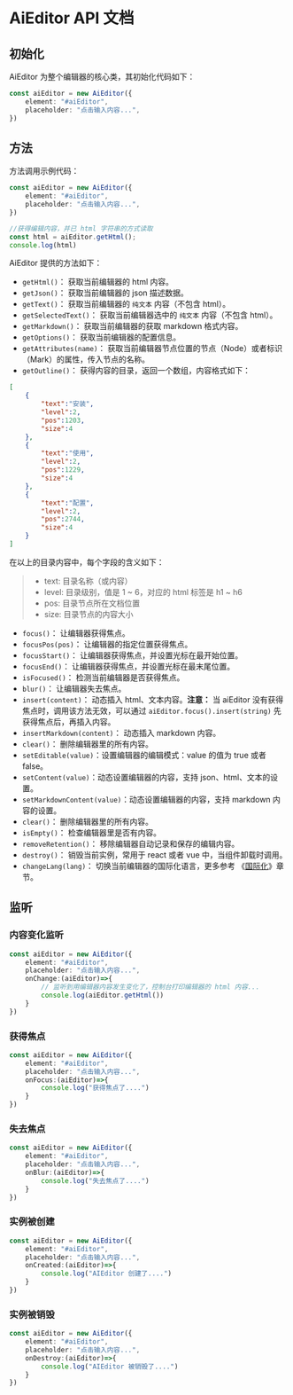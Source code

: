 # AiEditor API 文档

## 初始化

AiEditor 为整个编辑器的核心类，其初始化代码如下：

```typescript
const aiEditor = new AiEditor({
    element: "#aiEditor",
    placeholder: "点击输入内容...",
})
```

## 方法

方法调用示例代码：

```typescript
const aiEditor = new AiEditor({
    element: "#aiEditor",
    placeholder: "点击输入内容...",
})

//获得编辑内容，并已 html 字符串的方式读取
const html = aiEditor.getHtml();
console.log(html)
```

AiEditor 提供的方法如下：

- `getHtml()`： 获取当前编辑器的 html 内容。
- `getJson()`： 获取当前编辑器的 json 描述数据。
- `getText()`： 获取当前编辑器的 `纯文本` 内容（不包含 html）。
- `getSelectedText()`： 获取当前编辑器选中的 `纯文本` 内容（不包含 html）。
- `getMarkdown()`： 获取当前编辑器的获取 markdown 格式内容。
- `getOptions()`： 获取当前编辑器的配置信息。
- `getAttributes(name)`： 获取当前编辑器节点位置的节点（Node）或者标识（Mark）的属性，传入节点的名称。
- `getOutline()`： 获得内容的目录，返回一个数组，内容格式如下：

```json
[
    {
        "text":"安装",
        "level":2,
        "pos":1203,
        "size":4
    },
    {
        "text":"使用",
        "level":2,
        "pos":1229,
        "size":4
    },
    {
        "text":"配置",
        "level":2,
        "pos":2744,
        "size":4
    }
]
```
在以上的目录内容中，每个字段的含义如下：
> - text: 目录名称（或内容）
> - level: 目录级别，值是 1 ~ 6，对应的 html 标签是 h1 ~ h6 
> - pos: 目录节点所在文档位置
> - size: 目录节点的内容大小

- `focus()`： 让编辑器获得焦点。
- `focusPos(pos)`： 让编辑器的指定位置获得焦点。
- `focusStart()`： 让编辑器获得焦点，并设置光标在最开始位置。
- `focusEnd()`： 让编辑器获得焦点，并设置光标在最末尾位置。
- `isFocused()`： 检测当前编辑器是否获得焦点。
- `blur()`： 让编辑器失去焦点。
- `insert(content)`： 动态插入 html、文本内容。**注意：** 当 aiEditor 没有获得焦点时，调用该方法无效，可以通过 `aiEditor.focus().insert(string)` 先获得焦点后，再插入内容。
- `insertMarkdown(content)`： 动态插入 markdown 内容。
- `clear()`： 删除编辑器里的所有内容。
- `setEditable(value)`：设置编辑器的编辑模式：value 的值为 true 或者 false。
- `setContent(value)`：动态设置编辑器的内容，支持 json、html、文本的设置。
- `setMarkdownContent(value)`：动态设置编辑器的内容，支持 markdown 内容的设置。
- `clear()`： 删除编辑器里的所有内容。
- `isEmpty()`： 检查编辑器里是否有内容。
- `removeRetention()`： 移除编辑器自动记录和保存的编辑内容。
- `destroy()`： 销毁当前实例，常用于 react 或者 vue 中，当组件卸载时调用。
- `changeLang(lang)`： 切换当前编辑器的国际化语言，更多参考 《[国际化](../config/i18n.md)》章节。


## 监听

### 内容变化监听

```typescript
const aiEditor = new AiEditor({
    element: "#aiEditor",
    placeholder: "点击输入内容...",
    onChange:(aiEditor)=>{
        // 监听到用编辑器内容发生变化了，控制台打印编辑器的 html 内容...
        console.log(aiEditor.getHtml())
    }
})
```

### 获得焦点

```typescript
const aiEditor = new AiEditor({
    element: "#aiEditor",
    placeholder: "点击输入内容...",
    onFocus:(aiEditor)=>{
        console.log("获得焦点了....")
    }
})
```

### 失去焦点

```typescript
const aiEditor = new AiEditor({
    element: "#aiEditor",
    placeholder: "点击输入内容...",
    onBlur:(aiEditor)=>{
        console.log("失去焦点了....")
    }
})
```


### 实例被创建

```typescript
const aiEditor = new AiEditor({
    element: "#aiEditor",
    placeholder: "点击输入内容...",
    onCreated:(aiEditor)=>{
        console.log("AIEditor 创建了....")
    }
})
```

### 实例被销毁

```typescript
const aiEditor = new AiEditor({
    element: "#aiEditor",
    placeholder: "点击输入内容...",
    onDestroy:(aiEditor)=>{
        console.log("AIEditor 被销毁了....")
    }
})
```
